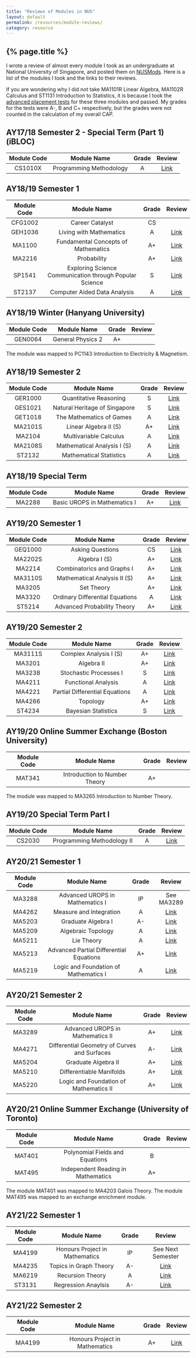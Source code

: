 ```yaml
---
title: "Reviews of Modules in NUS"
layout: default
permalink: /resources/module-reviews/
category: resource
---
```


## {% page.title %}

I wrote a review of almost every module I took as an undergraduate at National University of Singapore, and posted them on [NUSMods](https://nusmods.com). Here is a list of the modules I took and the links to their reviews.

If you are wondering why I did not take MA1101R Linear Algebra, MA1102R Calculus and ST1131 Introduction to Statistics, it is because I took the [advanced placement tests](https://www.science.nus.edu.sg/undergraduates/admissions/advanced-placement-credits/) for these three modules and passed. My grades for the tests were A-, B and C+ respectively, but the grades were not counted in the calculation of my overall CAP.

## AY17/18 Semester 2 - Special Term (Part 1) (iBLOC)

|Module Code|     Module Name        | Grade |            Review                                         |
|:---------:|:----------------------:|:-----:|:---------------------------------------------------------:|
|CS1010X    |Programming Methodology |A      |<a href="http://disq.us/p/1xqoo51" target="_blank">Link</a>|

## AY18/19 Semester 1

|Module Code|     Module Name                                       | Grade |            Review                                         |
|:---------:|:-----------------------------------------------------:|:-----:|:---------------------------------------------------------:|
|CFG1002    |Career Catalyst                                        |CS     |                                                           |
|GEH1036    |Living with Mathematics                                |A      |<a href="http://disq.us/p/21fg484" target="_blank">Link</a>|
|MA1100     |Fundamental Concepts of Mathematics                    |A+     |<a href="http://disq.us/p/21fg1e0" target="_blank">Link</a>|
|MA2216     |Probability                                            |A+     |<a href="http://disq.us/p/21fg2ms" target="_blank">Link</a>|
|SP1541     |Exploring Science Communication through Popular Science|S      |<a href="http://disq.us/p/21fg1x4" target="_blank">Link</a>|
|ST2137     |Computer Aided Data Analysis                           |A      |<a href="http://disq.us/p/21fg3jz" target="_blank">Link</a>|

## AY18/19 Winter (Hanyang University)

|Module Code|     Module Name                                       | Grade |            Review                                         |
|:---------:|:-----------------------------------------------------:|:-----:|:---------------------------------------------------------:|
|GEN0064    |General Physics 2                                      |A+     |                                                           |

The module was mapped to PC1143 Introduction to Electricity & Magnetism.

## AY18/19 Semester 2

|Module Code|     Module Name                                       | Grade |            Review                                         |
|:---------:|:-----------------------------------------------------:|:-----:|:---------------------------------------------------------:|
|GER1000    |Quantitative Reasoning                                 |S      |<a href="http://disq.us/p/228i2k1" target="_blank">Link</a>|
|GES1021    |Natural Heritage of Singapore                          |S      |<a href="http://disq.us/p/228i3n0" target="_blank">Link</a>|
|GET1018    |The Mathematics of Games                               |A      |<a href="http://disq.us/p/228i52d" target="_blank">Link</a>|
|MA2101S    |Linear Algebra II (S)                                  |A+     |<a href="http://disq.us/p/228i6ky" target="_blank">Link</a>|
|MA2104     |Multivariable Calculus                                 |A      |<a href="http://disq.us/p/228i7r1" target="_blank">Link</a>|
|MA2108S    |Mathematical Analysis I (S)                            |A      |<a href="http://disq.us/p/228iahw" target="_blank">Link</a>|
|ST2132     |Mathematical Statistics                                |A      |<a href="http://disq.us/p/228ibnw" target="_blank">Link</a>|

## AY18/19 Special Term

|Module Code|     Module Name                                       | Grade |            Review                                         |
|:---------:|:-----------------------------------------------------:|:-----:|:---------------------------------------------------------:|
|MA2288     |Basic UROPS in Mathematics I                           |A+     |<a href="http://disq.us/p/23tob86" target="_blank">Link</a>|

## AY19/20 Semester 1

|Module Code|     Module Name                                       | Grade |            Review                                         |
|:---------:|:-----------------------------------------------------:|:-----:|:---------------------------------------------------------:|
|GEQ1000    |Asking Questions                                       |CS     |<a href="http://disq.us/p/26bfxym" target="_blank">Link</a>|
|MA2202S    |Algebra I (S)                                          |A+     |<a href="http://disq.us/p/26bfz8c" target="_blank">Link</a>|
|MA2214     |Combinatorics and Graphs I                             |A+     |<a href="http://disq.us/p/26bg06s" target="_blank">Link</a>|
|MA3110S    |Mathematical Analysis II (S)                           |A+     |<a href="http://disq.us/p/26bg10r" target="_blank">Link</a>|
|MA3205     |Set Theory                                             |A+     |<a href="http://disq.us/p/26bg1vz" target="_blank">Link</a>|
|MA3320     |Ordinary Differential Equations                        |A      |<a href="http://disq.us/p/26bg2vu" target="_blank">Link</a>|
|ST5214     |Advanced Probability Theory                            |A+     |<a href="http://disq.us/p/26bg3po" target="_blank">Link</a>|

## AY19/20 Semester 2

|Module Code|     Module Name                                       | Grade |            Review                                         |
|:---------:|:-----------------------------------------------------:|:-----:|:---------------------------------------------------------:|
|MA3111S    |Complex Analysis I (S)                                 |A+     |<a href="http://disq.us/p/2aijvix" target="_blank">Link</a>|
|MA3201     |Algebra II                                             |A+     |<a href="http://disq.us/p/2aijvsi" target="_blank">Link</a>|
|MA3238     |Stochastic Processes I                                 |S      |<a href="http://disq.us/p/2aijwl6" target="_blank">Link</a>|
|MA4211     |Functional Analysis                                    |A      |<a href="http://disq.us/p/2aijwtc" target="_blank">Link</a>|
|MA4221     |Partial Differential Equations                         |A      |<a href="http://disq.us/p/2aijx5l" target="_blank">Link</a>|
|MA4266     |Topology                                               |A+     |<a href="http://disq.us/p/2aijxgq" target="_blank">Link</a>|
|ST4234     |Bayesian Statistics                                    |S      |<a href="http://disq.us/p/2aijxss" target="_blank">Link</a>|


## AY19/20 Online Summer Exchange (Boston University)

|Module Code|     Module Name                                       | Grade |            Review                                         |
|:---------:|:-----------------------------------------------------:|:-----:|:---------------------------------------------------------:|
|MAT341     |Introduction to Number Theory                          |A+     |                                                           |

The module was mapped to MA3265 Introduction to Number Theory.

## AY19/20 Special Term Part I

|Module Code|     Module Name                                       | Grade |            Review                                         |
|:---------:|:-----------------------------------------------------:|:-----:|:---------------------------------------------------------:|
|CS2030     |Programming Methodology II                             |A      |<a href="http://disq.us/p/2ar9ecj" target="_blank">Link</a>|

## AY20/21 Semester 1

|Module Code|     Module Name                                       | Grade |            Review                                         |
|:---------:|:-----------------------------------------------------:|:-----:|:---------------------------------------------------------:|
|MA3288     |Advanced UROPS in Mathematics I                        |IP     |See MA3289                                                 |
|MA4262     |Measure and Integration                                |A      |<a href="http://disq.us/p/2dzdy3m" target="_blank">Link</a>|
|MA5203     |Graduate Algebra I                                     |A-     |<a href="http://disq.us/p/2dzdyd6" target="_blank">Link</a>|
|MA5209     |Algebraic Topology                                     |A      |<a href="http://disq.us/p/2dzdymi" target="_blank">Link</a>|
|MA5211     |Lie Theory                                             |A      |<a href="http://disq.us/p/2dzdyqr" target="_blank">Link</a>|
|MA5213     |Advanced Partial Differential Equations                |A+     |<a href="http://disq.us/p/2dzdyu5" target="_blank">Link</a>|
|MA5219     |Logic and Foundation of Mathematics I                  |A      |<a href="http://disq.us/p/2dzdyy8" target="_blank">Link</a>|

## AY20/21 Semester 2

|Module Code|     Module Name                                       | Grade |            Review                                         |
|:---------:|:-----------------------------------------------------:|:-----:|:---------------------------------------------------------:|
|MA3289     |Advanced UROPS in Mathematics II                       |A+     |<a href="http://disq.us/p/2hgiqdf" target="_blank">Link</a>|
|MA4271     |Differential Geometry of Curves and Surfaces           |A-     |<a href="http://disq.us/p/2hgik2t" target="_blank">Link</a>|
|MA5204     |Graduate Algebra II                                    |A+     |<a href="http://disq.us/p/2hgilei" target="_blank">Link</a>|
|MA5210     |Differentiable Manifolds                               |A+     |<a href="http://disq.us/p/2hgimvp" target="_blank">Link</a>|
|MA5220     |Logic and Foundation of Mathematics II                 |A+     |<a href="http://disq.us/p/2hgioo4" target="_blank">Link</a>|

## AY20/21 Online Summer Exchange (University of Toronto)

|Module Code|     Module Name                                       | Grade |            Review                                         |
|:---------:|:-----------------------------------------------------:|:-----:|:---------------------------------------------------------:|
|MAT401     |Polynomial Fields and Equations                        |B      |                                                           |
|MAT495     |Independent Reading in Mathematics                     |A+     |                                                           |

The module MAT401 was mapped to MA4203 Galois Theory. The module MAT495 was mapped to an exchange enrichment module.

## AY21/22 Semester 1

|Module Code|     Module Name                                       | Grade |            Review                                         |
|:---------:|:-----------------------------------------------------:|:-----:|:---------------------------------------------------------:|
|MA4199     |Honours Project in Mathematics                         |IP     |See Next Semester                                          |
|MA4235     |Topics in Graph Theory                                 |A-     |<a href="http://disq.us/p/2m4qv35" target="_blank">Link</a>|
|MA6219     |Recursion Theory                                       |A      |<a href="http://disq.us/p/2m4qt4t" target="_blank">Link</a>|
|ST3131     |Regression Anaylsis                                    |A-     |<a href="http://disq.us/p/2m4qwi9" target="_blank">Link</a>|

## AY21/22 Semester 2

|Module Code|     Module Name                                       | Grade |            Review                                         |
|:---------:|:-----------------------------------------------------:|:-----:|:---------------------------------------------------------:|
|MA4199     |Honours Project in Mathematics                         |A+     |<a href="http://disq.us/p/2p7fn7k" target="_blank">Link</a>|


